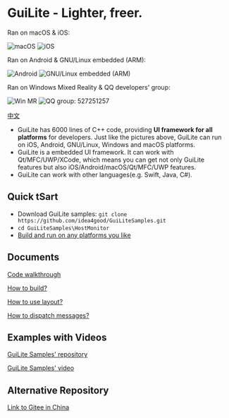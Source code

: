 # GuiLite - Lighter, freer.
Ran on macOS & iOS:

![macOS](doc/Mac.gif) ![iOS](doc/Ios.landscape.gif)

Ran on Android & GNU/Linux embedded (ARM):

![Android](doc/Android.gif) ![GNU/Linux embedded (ARM)](doc/Linux.gif)

Ran on Windows Mixed Reality & QQ developers' group:

![Win MR](doc/WinMR.gif) ![QQ group: 527251257](doc/qq.group.jpg)

[中文](doc/README-cn.md)

- GuiLite has 6000 lines of C++ code, providing **UI framework for all platforms** for developers. Just like the pictures above, GuiLite can run on iOS, Android, GNU/Linux, Windows and macOS platforms.
- GuiLite is a embedded UI framework. It can work with Qt/MFC/UWP/XCode, which means you can get not only GuiLite features but also iOS/Android/macOS/Qt/MFC/UWP features.
- GuiLite can work with other languages(e.g. Swift, Java, C#).

## Quick tSart
- Download GuiLite samples: `git clone https://github.com/idea4good/GuiLiteSamples.git`
- `cd GuiLiteSamples\HostMonitor`
- [Build and run on any platforms you like](https://github.com/idea4good/GuiLiteSamples/blob/master/HostMonitor/README.md)

## Documents
[Code walkthrough](doc/CodeWalkthough.md)

[How to build?](doc/HowToBuild.md)

[How to use layout?](doc/HowLayoutWork.md)

[How to dispatch messages?](doc/HowMessageWork.md)

## Examples with Videos
[GuiLite Samples' repository](https://github.com/idea4good/GuiLiteSamples)

[GuiLite Samples' video](https://www.youtube.com/watch?v=grqXEz3bdC0)

## Alternative Repository
[Link to Gitee in China](https://gitee.com/idea4good/GuiLite)
